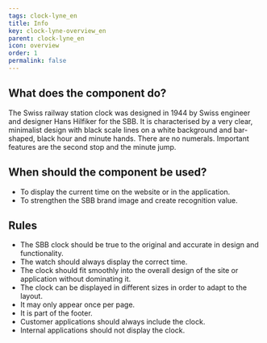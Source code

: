 ```yaml
---
tags: clock-lyne_en
title: Info
key: clock-lyne-overview_en
parent: clock-lyne_en
icon: overview
order: 1
permalink: false
---
```


## What does the component do?
The Swiss railway station clock was designed in 1944 by Swiss engineer and designer Hans Hilfiker for the SBB. It is characterised by a very clear, minimalist design with black scale lines on a white background and bar-shaped, black hour and minute hands. There are no numerals. Important features are the second stop and the minute jump.

## When should the component be used?
* To display the current time on the website or in the application.
* To strengthen the SBB brand image and create recognition value.

## Rules
* The SBB clock should be true to the original and accurate in design and functionality.
* The watch should always display the correct time.
* The clock should fit smoothly into the overall design of the site or application without dominating it.
* The clock can be displayed in different sizes in order to adapt to the layout.
* It may only appear once per page.
* It is part of the footer.
* Customer applications should always include the clock.
* Internal applications should not display the clock.